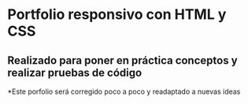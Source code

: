 # Portfolio responsivo con HTML y CSS
## Realizado para poner en práctica conceptos y realizar pruebas de código
*Este porfolio será corregido poco a poco y readaptado a nuevas ideas
 
